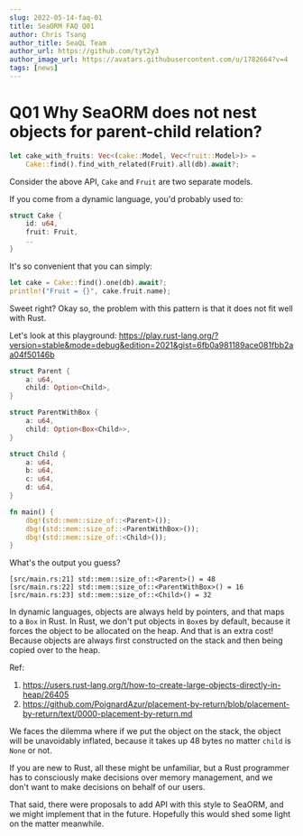 ```yaml
---
slug: 2022-05-14-faq-01
title: SeaORM FAQ Q01
author: Chris Tsang
author_title: SeaQL Team
author_url: https://github.com/tyt2y3
author_image_url: https://avatars.githubusercontent.com/u/1782664?v=4
tags: [news]
---
```


# Q01 Why SeaORM does not nest objects for parent-child relation?

```rust
let cake_with_fruits: Vec<(cake::Model, Vec<fruit::Model>)> =
    Cake::find().find_with_related(Fruit).all(db).await?;
```

Consider the above API, `Cake` and `Fruit` are two separate models.

If you come from a dynamic language, you'd probably used to:

```rust
struct Cake {
    id: u64,
    fruit: Fruit,
    ..
}
```

It's so convenient that you can simply:

```rust
let cake = Cake::find().one(db).await?;
println!("Fruit = {}", cake.fruit.name);
```

Sweet right? Okay so, the problem with this pattern is that it does not fit well with Rust.

Let's look at this playground: https://play.rust-lang.org/?version=stable&mode=debug&edition=2021&gist=6fb0a981189ace081fbb2aa04f50146b

```rust
struct Parent {
    a: u64,
    child: Option<Child>,
}

struct ParentWithBox {
    a: u64,
    child: Option<Box<Child>>,
}

struct Child {
    a: u64,
    b: u64,
    c: u64,
    d: u64,
}

fn main() {
    dbg!(std::mem::size_of::<Parent>());
    dbg!(std::mem::size_of::<ParentWithBox>());
    dbg!(std::mem::size_of::<Child>());
}
```

What's the output you guess?

```log
[src/main.rs:21] std::mem::size_of::<Parent>() = 48
[src/main.rs:22] std::mem::size_of::<ParentWithBox>() = 16
[src/main.rs:23] std::mem::size_of::<Child>() = 32
```

In dynamic languages, objects are always held by pointers, and that maps to a `Box` in Rust. In Rust, we don't put objects in `Box`es by default, because it forces the object to be allocated on the heap. And that is an extra cost! Because objects are always first constructed on the stack and then being copied over to the heap.

Ref:
1. https://users.rust-lang.org/t/how-to-create-large-objects-directly-in-heap/26405
2. https://github.com/PoignardAzur/placement-by-return/blob/placement-by-return/text/0000-placement-by-return.md

We faces the dilemma where if we put the object on the stack, the object will be unavoidably inflated, because it takes up 48 bytes no matter `child` is `None` or not.

If you are new to Rust, all these might be unfamiliar, but a Rust programmer has to consciously make decisions over memory management, and we don't want to make decisions on behalf of our users.

That said, there were proposals to add API with this style to SeaORM, and we might implement that in the future. Hopefully this would shed some light on the matter meanwhile.
